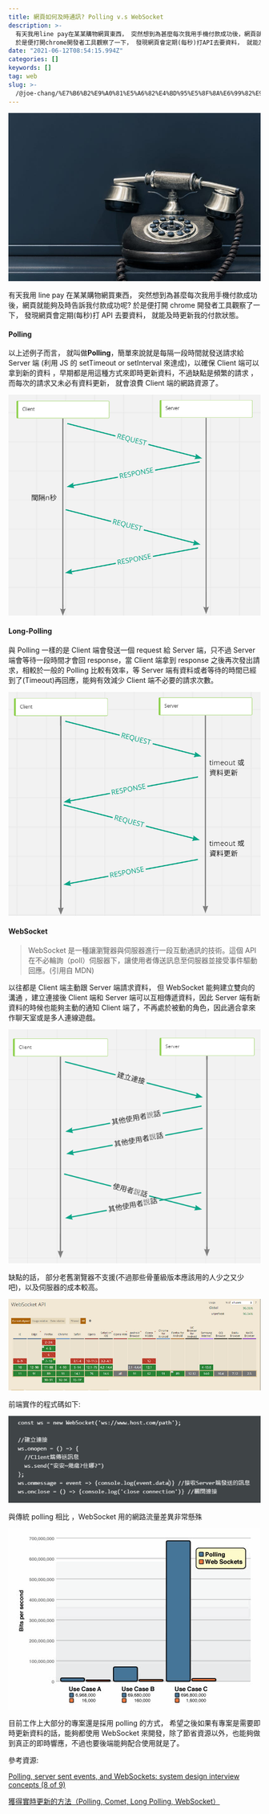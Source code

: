 ```yaml
---
title: 網頁如何及時通訊? Polling v.s WebSocket
description: >-
  有天我用line pay在某某購物網買東西， 突然想到為甚麼每次我用手機付款成功後，網頁就能夠及時告訴我付款成功呢?
  於是便打開chrome開發者工具觀察了一下， 發現網頁會定期(每秒)打API去要資料， 就能及時更新我的付款狀態。
date: "2021-06-12T08:54:15.994Z"
categories: []
keywords: []
tag: web
slug: >-
  /@joe-chang/%E7%B6%B2%E9%A0%81%E5%A6%82%E4%BD%95%E5%8F%8A%E6%99%82%E9%80%9A%E8%A8%8A-polling-v-s-websocket-c777731fcf6e
---
```


![](/img/1__NJ8PcBtOMlTnVNtoEq__Hog.jpeg)

有天我用 line pay 在某某購物網買東西， 突然想到為甚麼每次我用手機付款成功後，網頁就能夠及時告訴我付款成功呢? 於是便打開 chrome 開發者工具觀察了一下， 發現網頁會定期(每秒)打 API 去要資料， 就能及時更新我的付款狀態。

#### Polling

以上述例子而言， 就叫做**Polling**，簡單來說就是每隔一段時間就發送請求給 Server 端 (利用 JS 的 setTimeout or setInterval 來達成)，以確保 Client 端可以拿到新的資料 ，早期都是用這種方式來即時更新資料，不過缺點是頻繁的請求 ，而每次的請求又未必有資料更新， 就會浪費 Client 端的網路資源了。

![](/img/1__NdxRMQfNFZJR1xYFQEtpZA.png)

#### Long-Polling

與 Polling 一樣的是 Client 端會發送一個 request 給 Server 端，只不過 Server 端會等待一段時間才會回 response，當 Client 端拿到 response 之後再次發出請求，相較於一般的 Polling 比較有效率，等 Server 端有資料或者等待的時間已經到了(Timeout)再回應，能夠有效減少 Client 端不必要的請求次數。

![](/img/1__w9XfqbdnHylkSTJatwjJoA.png)

#### WebSocket

> WebSocket 是一種讓瀏覽器與伺服器進行一段互動通訊的技術。這個 API 在不必輪詢（poll）伺服器下，讓使用者傳送訊息至伺服器並接受事件驅動回應。(引用自 MDN)

以往都是 Client 端主動跟 Server 端請求資料， 但 WebSocket 能夠建立雙向的溝通 ，建立連接後 Client 端和 Server 端可以互相傳遞資料，因此 Server 端有新資料的時候也能夠主動的通知 Client 端了，不再處於被動的角色，因此適合拿來作聊天室或是多人連線遊戲。

![](/img/1__jn1DPRHAiM9cMSPHXn0S5A.png)

缺點的話， 部分老舊瀏覽器不支援(不過那些骨董級版本應該用的人少之又少吧)，以及伺服器的成本較高。

![](/img/1__w7CtVojiHYRhWkuCto0pQA.png)

前端實作的程式碼如下:

![](/img/1__OFplo5PUqb1DdSnlSWKWHQ.png)

與傳統 polling 相比 ，WebSocket 用的網路流量差異非常懸殊

![](/img/1__0U6gWzxvrkRTFdcK0b76CQ.gif)

目前工作上大部分的專案還是採用 polling 的方式， 希望之後如果有專案是需要即時更新資料的話，能夠都使用 WebSocket 來開發，除了節省資源以外，也能夠做到真正的即時響應，不過也要後端能夠配合使用就是了。

參考資源:

[Polling, server sent events, and WebSockets: system design interview concepts (8 of 9)](https://igotanoffer.com/blogs/tech/polling-sse-websockets-system-design-interview)

[獲得實時更新的方法（Polling, Comet, Long Polling, WebSocket）](https://blog.niclin.tw/2017/10/28/%E7%8D%B2%E5%BE%97%E5%AF%A6%E6%99%82%E6%9B%B4%E6%96%B0%E7%9A%84%E6%96%B9%E6%B3%95polling-comet-long-polling-websocket/)
